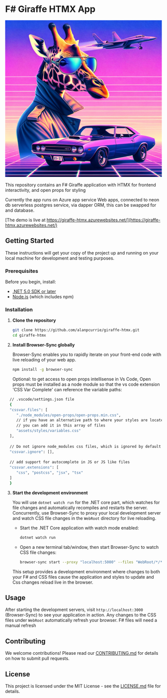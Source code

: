# F# Giraffe HTMX App

![Logo](logo.WEBP)

This repository contains an F# Giraffe application with HTMX for frontend interactivity, and open props for styling

Currently the app runs on Azure app service Web apps, connected to neon db serverless postgres service, via dapper ORM, this can be swapped for and database.

[The demo is live at https://giraffe-htmx.azurewebsites.net/](https://giraffe-htmx.azurewebsites.net/)

## Getting Started

These instructions will get your copy of the project up and running on your local machine for development and testing purposes.

### Prerequisites

Before you begin, install:

- [.NET 5.0 SDK or later](https://dotnet.microsoft.com/download)
- [Node.js](https://nodejs.org/en/) (which includes npm)

### Installation

1. **Clone the repository**

   ```bash
   git clone https://github.com/alanpcurrie/giraffe-htmx.git
   cd giraffe-htmx
   ```

2. **Install Browser-Sync globally**

   Browser-Sync enables you to rapidly iterate on your front-end code with live reloading of your web app.

   ```bash
   npm install -g browser-sync
   ```

   Optional: to get access to open props intellisense in Vs Code, Open props must be installed as a node module so that the vs code extension 'CSS Var Complete' can reference the variable paths:

```bash
  // .vscode/settings.json file
  {
  "cssvar.files": [
     "./node_modules/open-props/open-props.min.css",
     // if you have an alternative path to where your styles are located
     // you can add it in this array of files
     "assets/styles/variables.css"
  ],

  // Do not ignore node_modules css files, which is ignored by default
  "cssvar.ignore": [],

  // add support for autocomplete in JS or JS like files
  "cssvar.extensions": [
     "css", "postcss", "jsx", "tsx"
  ]
  }
```

3. **Start the development environment**

   You will use `dotnet watch run` for the .NET core part, which watches for file changes and automatically recompiles and restarts the server. Concurrently, use Browser-Sync to proxy your local development server and watch CSS file changes in the `WebRoot` directory for live reloading.

   - Start the .NET Core application with watch mode enabled:

     ```bash
     dotnet watch run
     ```

   - Open a new terminal tab/window, then start Browser-Sync to watch CSS file changes:

     ```bash
     browser-sync start --proxy "localhost:5000" --files "WebRoot/*/*.css"
     ```

   This setup provides a development environment where changes to both your F# and CSS files cause the application and styles to update and Css changes reload live in the browser.

## Usage

After starting the development servers, visit `http://localhost:3000` (Browser-Sync) to see your application in action. Any changes to the CSS files under `WebRoot` automatically refresh your browser. F# files will need a manual refresh

## Contributing

We welcome contributions! Please read our [CONTRIBUTING.md](CONTRIBUTING.md) for details on how to submit pull requests.

## License

This project is licensed under the MIT License - see the [LICENSE.md](LICENSE.md) file for details.
